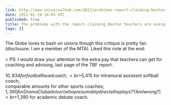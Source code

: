 ```yaml
---
link: http://www.universalhub.com/2011/problems-report-claiming-boston-teachers-are-overp
date: 2011-01-19 14:03 UTC
published: true
title: The problems with the report claiming Boston teachers are overpaid
tags: []
---
```


The Globe loves to bash on unions though this critique is pretty fair. (disclosure: I am a member of the MTA). Liked this note at the end: <br><br>> PS: I would draw your attention to the extra pay that teachers can get for coaching and advising, last page of the TBF report. <br><br>$10,834 for football head coach; <br>$5,415 for intramural assistant softball coach;<br>comparable amounts for other sports coaches;<br>$1,390 for Drama Club advisor (who presumably directs the plays?? Am I wrong?)<br>$1,390 for academic debate coach.

